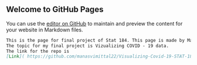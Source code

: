 ## Welcome to GitHub Pages

You can use the [editor on GitHub](https://github.com/manasvimittal22/Visualizing-Covid-19-STAT-184/edit/gh-pages/index.md) to maintain and preview the content for your website in Markdown files.

```markdown
This is the page for final project of Stat 184. This page is made by Manasvi Mittal.
The topic for my final project is Vizualizing COVID - 19 data.
The link for the repo is
[Link]( https://github.com/manasvimittal22/Visualizing-Covid-19-STAT-184)
```
